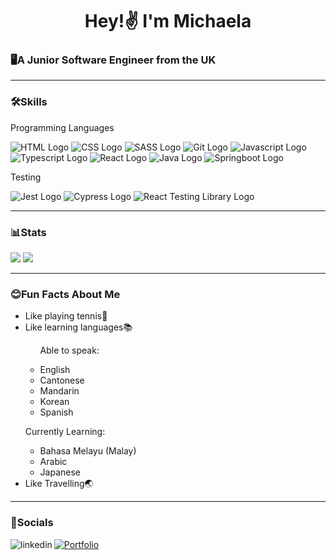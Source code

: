 <h1 align=center>Hey!✌️ I'm Michaela</h2>  
<h3>🖥️A Junior Software Engineer from the UK </h3>

----

<h3>🛠️Skills</h3>
<p>Programming Languages</p>
<p align="left">  
<img src="https://img.shields.io/badge/HTML5-E34F26?style=for-the-badge&logo=html5&logoColor=white" alt="HTML Logo"/> 
<img src="https://img.shields.io/badge/CSS3-1572B6?style=for-the-badge&logo=css3&logoColor=white" alt="CSS Logo"/> 
<img src="https://img.shields.io/badge/Sass-CC6699?style=for-the-badge&logo=sass&logoColor=white" alt="SASS Logo"/> 
<img src="https://img.shields.io/badge/Git-F1502F?style=for-the-badge&logo=Git&logoColor=white" alt="Git Logo"/>  
<img src="https://img.shields.io/badge/JavaScript-323330?style=for-the-badge&logo=javascript&logoColor=F7DF1E" alt="Javascript Logo" />
<img src="https://img.shields.io/badge/TypeScript-007ACC?style=for-the-badge&logo=typescript&logoColor=white" alt="Typescript Logo" />  
<img src="https://img.shields.io/badge/React-20232A?style=for-the-badge&logo=react&logoColor=61DAFB" alt="React Logo" /> <img src="https://img.shields.io/badge/Java-ED8B00?style=for-the-badge&logo=java&logoColor=white" alt="Java Logo"/> 
<img src="https://img.shields.io/badge/Spring-6DB33F?style=for-the-badge&logo=spring&logoColor=white" alt="Springboot Logo" /></p> 
<p>Testing</p>
<p align="left"> <img src="https://img.shields.io/badge/Jest-%23c33d15?style=for-the-badge&logo=Jest&logoColor=white" alt="Jest Logo" />  <img src="https://img.shields.io/badge/Cypress-%2333655b?style=for-the-badge&logo=Cypress&logoColor=white" alt="Cypress Logo"/> <img src="https://img.shields.io/badge/React%20Testing-%23c93233?style=for-the-badge&logo=Testing%20Library&logoColor=white" alt="React Testing Library Logo"/></p>

---

<h3>📊Stats</h3>
<p align="left"><img src=http://github-profile-summary-cards.vercel.app/api/cards/stats?username=chae-la&theme=github_dark />
<img src=https://github-profile-summary-cards.vercel.app/api/cards/repos-per-language?username=chae-la&theme=github_dark /></p>

---


<h3>😊Fun Facts About Me</h3>
<ul>
  <li>Like playing tennis🎾</li>
  <li>Like learning languages📚
    <ul>
      <p>Able to speak:</p>
      <li>English</li>
      <li>Cantonese</li>
      <li>Mandarin</li>
      <li>Korean</li>
      <li>Spanish</li>
    </ul>
    <p>Currently Learning:</p>
    <ul>
      <li>Bahasa Melayu (Malay)</li>
      <li>Arabic</li>
      <li>Japanese</li>
    </ul>
  </li>
  <li>Like Travelling🌏</li>
</ul>

---

<h3>📱Socials</h3>
<a href="https://www.linkedin.com/in/michaela-chan-877880198/">
  <img align="left" alt="linkedin" src="https://img.shields.io/badge/LinkedIn-0077B5?style=for-the-badge&logo=linkedin&logoColor=white" />
</a>
<a href="https://chae-la.github.io/portfolio-michaela/">
  <img src="https://img.shields.io/badge/%F0%9F%8C%90%20Portfolio-9bb6aa?style=for-the-badge" alt="Portfolio"/>
</a>



